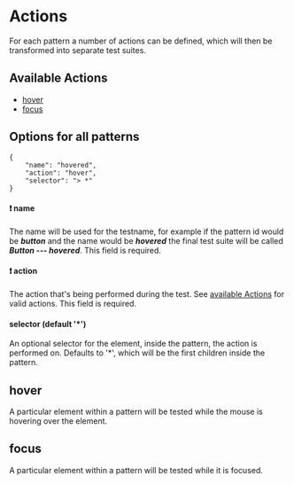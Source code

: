 # Actions

For each pattern a number of actions can be defined, which will then be transformed
into separate test suites.

## Available Actions
- [hover](#hover)
- [focus](#focus)

## Options for all patterns

```
{
    "name": "hovered",
    "action": "hover",
    "selector": "> *"
}
```

#### :exclamation: name

The name will be used for the testname, for example if the pattern id would be
***button*** and the name would be ***hovered*** the final test suite will be
called ***Button --- hovered***. This field is required.


#### :exclamation: action

The action that's being performed during the test.
See [available Actions](#available-actions) for valid actions.
This field is required.

#### selector (default '*')

An optional selector for the element, inside the pattern, the action is
performed on. Defaults to '*', which will be the first children inside the pattern.

## hover

A particular element within a pattern will be tested while the mouse is hovering
over the element.

## focus

A particular element within a pattern will be tested while it is focused.
